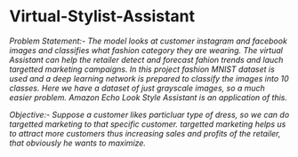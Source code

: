 # Virtual-Stylist-Assistant

<i>Problem Statement:- The model looks at customer instagram and facebook images and classifies what fashion category they are wearing. The virtual Assistant can help the retailer detect and forecast fahion trends and lauch targetted marketing campaigns. In this project fashion MNIST dataset is used and a deep learning network is prepared to classify the images into 10 classes. Here we have a dataset of just grayscale images, so a much easier problem. Amazon Echo Look Style Assistant is an application of this.

Objective:- Suppose a customer likes particluar type of dress, so we can do targetted marketing to that specific customer. targetted marketing helps us to attract more customers thus increasing sales and profits of the retailer, that obviously he wants to maximize.</i>
